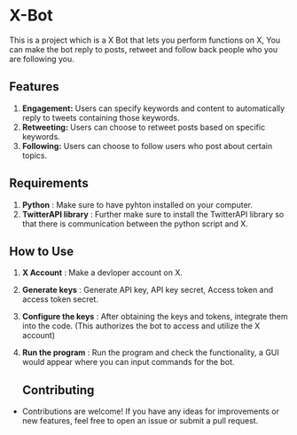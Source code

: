 # X-Bot 


This is a project which is a X Bot that lets you perform functions on X, You can make the bot reply to posts, retweet and follow back people who you are following you. 

## Features
1. **Engagement:** Users can specify keywords and content to automatically reply to tweets containing those keywords.
2. **Retweeting:** Users can choose to retweet posts based on specific keywords.
3. **Following:** Users can choose to follow users who post about certain topics.

## Requirements
1. **Python** : Make sure to have pyhton installed on your computer.
2. **TwitterAPI library** : Further make sure to install the TwitterAPI library so that there is communication between the python script and X.
   
## How to Use
1. **X Account** : Make a devloper account on X.
2. **Generate keys** : Generate API key, API key secret, Access token and access token secret.
3. **Configure the keys** : After obtaining the keys and tokens, integrate them into the code. (This authorizes the bot to access and utilize the X account)
4. **Run the program** : Run the program and check the functionality, a GUI would appear where you can input commands for the bot.

   ## Contributing
- Contributions are welcome! If you have any ideas for improvements or new features, feel free to open an issue or submit a pull request.


